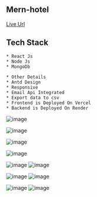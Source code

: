 ## Mern-hotel
<a href="https://assingment-frontend.vercel.app/">Live Url</a>
## Tech Stack 
```
* React Js
* Node Js
* MongoDb

* Other Details
* Antd Design
* Responsive
* Email Api Integrated
* Export data to csv
* Frontend is Deployed On Vercel
* Backend is Deployed On Render
```




![image](https://user-images.githubusercontent.com/72497717/222382769-a6eb51e2-1828-4696-b966-a956084aa9dc.png)

![image](https://user-images.githubusercontent.com/72497717/222382496-aa1428d9-0c57-4fba-b87a-9f202b7062ff.png)

![image](https://user-images.githubusercontent.com/72497717/222382569-b45c2d4a-f698-46d0-9b04-b56a144b6177.png)

![image](https://user-images.githubusercontent.com/72497717/222382625-be230b48-5ee1-4c1a-9e36-730a229e63d4.png)

![image](https://user-images.githubusercontent.com/72497717/222383196-ffaf9edd-7428-4cfb-be1a-a354ed17cb01.png)
![image](https://user-images.githubusercontent.com/72497717/222426680-f28a23b6-6fce-4ed2-b6d1-7496a4bdc238.png)


![image](https://user-images.githubusercontent.com/72497717/222382396-60fdddea-5fef-4c00-8f27-60f580ff7a19.png)
![image](https://user-images.githubusercontent.com/72497717/222382850-5904375d-2c60-4bde-9351-1847369b1bc0.png)

![image](https://user-images.githubusercontent.com/72497717/222382949-e983043b-ca91-47e2-86bd-23790c175c75.png)
![image](https://user-images.githubusercontent.com/72497717/222383029-398b9ee9-711f-47a0-8777-3e077a05bbf8.png)


